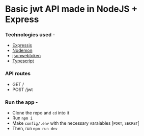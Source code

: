 # Basic jwt API made in NodeJS + Express

### Technologies used -
   - [Expressjs](https://github.com/expressjs/express)
   - [Nodemon](https://github.com/remy/nodemon)
   - [jsonwebtoken](https://github.com/auth0/node-jsonwebtoken)
   - [Typescript](https://github.com/microsoft/TypeScript)

### API routes
   - GET /
   - POST /jwt

### Run the app -
   - Clone the repo and `cd` into it
   - Run `npm i`
   - Make `config/.env` with the necessary varaiables [`PORT`, `SECRET`]
   - Then, run `npm run dev`
